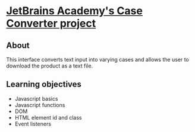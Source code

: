 # [JetBrains Academy's Case Converter project](https://hyperskill.org/projects/193)

## About
This interface converts text input into varying cases and allows the user to download the product as a text file.

## Learning objectives
* Javascript basics
* Javascript functions
* DOM
* HTML element id and class
* Event listeners
